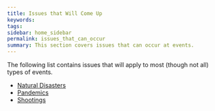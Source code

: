 ```yaml
---
title: Issues that Will Come Up
keywords: 
tags:
sidebar: home_sidebar
permalink: issues_that_can_occur
summary: This section covers issues that can occur at events.
---
```


The following list contains issues that will apply to most (though not all) types of events.


* [Natural Disasters](issues_that_can_occur/natural_disasters)
* [Pandemics](issues_that_can_occur/pandemics)
* [Shootings](issues_that_can_occur/shootings)